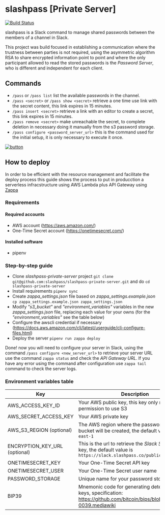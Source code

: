 # slashpass [Private Server]

[![Build Status](https://travis-ci.org/talpor/password-scale.svg?branch=master)](https://travis-ci.org/talpor/password-scale)

slashpass is a Slack command to manage shared passwords between the members of a channel in Slack.

This project was build focused in establishing a communication where the trustness between parties is not required, using the asymmetric algorithm RSA to share encrypted information point to point and where the only participant allowed to read the stored passwords is the _Password Server_, who is different and independent for each client.

## Commands

- `/pass` or `/pass list` list the available passwords in the channel.
- `/pass <secret>` or `/pass show <secret>` retrieve a one time use link with the secret content, this link expires in 15 minutes.
- `/pass insert <secret>` retrieve a link with an editor to create a secret, this link expires in 15 minutes.
- `/pass remove <secret>` make unreachable the secret, to complete deletion in necessary doing it manually from the s3 password storage.
- `/pass configure <password_server_url>` this is the command used for the initial setup, it is only necessary to execute it once.

[![button](https://platform.slack-edge.com/img/add_to_slack.png)](https://slack.com/oauth/authorize?client_id=2554558892.385841792964&scope=commands)

## How to deploy

In order to be efficient with the resource management and facilitate the deploy process this guide shows the process to put in producction a serverless infracstructure using AWS Lambda plus API Gateway using [Zappa](https://github.com/zappa/Zappa)

### Requirements

#### Required accounts
- AWS account (https://aws.amazon.com/)
- One-Time Secret account (https://onetimesecret.com/)

#### Installed software
- pipenv

### Step-by-step guide

- Clone _slashpass-private-server_ project `git clone git@github.com:slashpass/slashpass-private-server.git` and do `cd slashpass-private-server`
- Install requirements `pipenv sync`
- Create _zappa_settings.json_ file based on _zappa_settings.example.json_ `cp zappa_settings.example.json zappa_settings.json`
- Modify _"s3_bucket"_ and _"environment_variables"_ variables in the new _zappa_settings.json_ file, replacing each value for your owns (for the _"environment_variables"_ see the table below)
- Configure the awscli credential if necessary (https://docs.aws.amazon.com/cli/latest/userguide/cli-configure-files.html)
- Deploy the server `pipenv run zappa deploy`

Done! now you will need to configure your server in Slack, using the command `/pass configure <new_server_url>` to retrieve your server URL use the command `zappa status` and check the _API Gateway URL_. If you have any error using the command after configuration use `zappa tail` command to check the server logs.

### Environment variables table

| Key | Description |
| --- | ----------- |
| AWS_ACCESS_KEY_ID | Your AWS public key, this key only needs permission to use S3 |
| AWS_SECRET_ACCESS_KEY | Your AWS private key |
| AWS_S3_REGION (optional) | The AWS region where the password storage bucket will be created, the default value is `us-east-1` |
| ENCRYPTION_KEY_URL (optional) | This is the url to retrieve the _Slack Server_ public key, the default value is `https://slack.slashpass.co/public_key` |
| ONETIMESECRET_KEY | Your One-Time Secret API key |
| ONETIMESECRET_USER | Your One-Time Secret user name |
| PASSWORD_STORAGE | Unique name for your password storage bucket |
| BIP39 | Mnemonic code for generating deterministic keys, specification: https://github.com/bitcoin/bips/blob/master/bip-0039.mediawiki |
